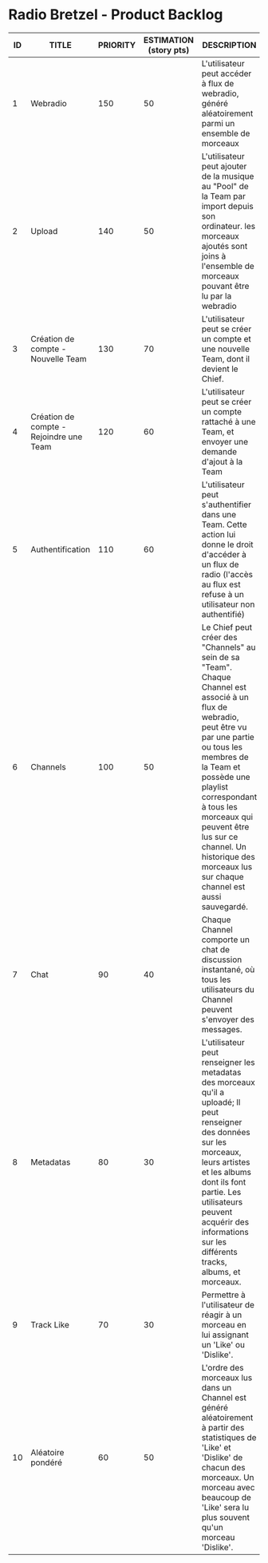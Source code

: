 # Radio Bretzel - Product Backlog

ID | TITLE | PRIORITY | ESTIMATION (story pts) | DESCRIPTION | COMMENTS
---|-------|----------|------------------------|-------------|---------
1 | Webradio | 150 | 50 | L'utilisateur peut accéder à flux de webradio, généré aléatoirement parmi un ensemble de morceaux |
2 | Upload | 140 | 50 | L'utilisateur peut ajouter de la musique au "Pool" de la Team par import depuis son ordinateur. les morceaux ajoutés sont joins à l'ensemble de morceaux pouvant être lu par la webradio |
3 | Création de compte - Nouvelle Team | 130 | 70 | L'utilisateur peut se créer un compte et une nouvelle Team, dont il devient le Chief. |
4 | Création de compte - Rejoindre une Team | 120 | 60 | L'utilisateur peut se créer un compte rattaché à une Team, et envoyer une demande d'ajout à la Team |
5 | Authentification | 110 | 60 | L'utilisateur peut s'authentifier dans une Team. Cette action lui donne le droit d'accéder à un flux de radio (l'accès au flux est refuse à un utilisateur non authentifié) |
6 | Channels | 100 | 50 | Le Chief peut créer des "Channels" au sein de sa "Team". Chaque Channel est associé à un flux de webradio, peut être vu par une partie ou tous les membres de la Team et possède une playlist correspondant à tous les morceaux qui peuvent être lus sur ce channel. Un historique des morceaux lus sur chaque channel est aussi sauvegardé. |
7 | Chat | 90 | 40 | Chaque Channel comporte un chat de discussion instantané, où tous les utilisateurs du Channel peuvent s'envoyer des messages. |
8 | Metadatas | 80 | 30 | L'utilisateur peut renseigner les metadatas des morceaux qu'il a uploadé; Il peut renseigner des données sur les morceaux, leurs artistes et les albums dont ils font partie. Les utilisateurs peuvent acquérir des informations sur les différents tracks, albums, et morceaux. |
9 | Track Like | 70 | 30 | Permettre à l'utilisateur de réagir à un morceau en lui assignant un 'Like' ou 'Dislike'. |
10 | Aléatoire pondéré | 60 | 50 | L'ordre des morceaux lus dans un Channel est généré aléatoirement à partir des statistiques de 'Like' et 'Dislike' de chacun des morceaux. Un morceau avec beaucoup de 'Like' sera lu plus souvent qu'un morceau 'Dislike'. |
